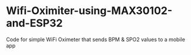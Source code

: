 # Wifi-Oximiter-using-MAX30102-and-ESP32
Code for simple WiFi Oximeter that sends BPM &amp; SPO2 values to a mobile app
